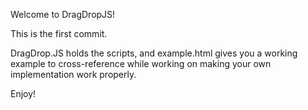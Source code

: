 Welcome to DragDropJS!

This is the first commit. 

DragDrop.JS holds the scripts, and example.html gives you a working example to cross-reference while working on making your own implementation work properly.

Enjoy!
